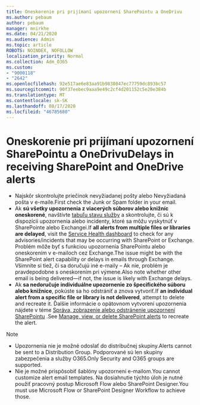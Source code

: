 ```yaml
---
title: Oneskorenie pri prijímaní upozornení SharePointu a OneDrivu
ms.author: pebaum
author: pebaum
manager: mnirkhe
ms.date: 04/21/2020
ms.audience: Admin
ms.topic: article
ROBOTS: NOINDEX, NOFOLLOW
localization_priority: Normal
ms.collection: Adm_O365
ms.custom:
- "9000118"
- "2642"
ms.openlocfilehash: 92e517ae6e83aa91b9838047ec77759dc893bc57
ms.sourcegitcommit: 90f37eebec9aaa9e49c2cf4d201152c5e20e384b
ms.translationtype: MT
ms.contentlocale: sk-SK
ms.lasthandoff: 08/17/2020
ms.locfileid: "46785680"
---
```

# <a name="delays-in-receiving-sharepoint-and-onedrive-alerts"></a><span data-ttu-id="9a2d8-102">Oneskorenie pri prijímaní upozornení SharePointu a OneDrivu</span><span class="sxs-lookup"><span data-stu-id="9a2d8-102">Delays in receiving SharePoint and OneDrive alerts</span></span>

- <span data-ttu-id="9a2d8-103">Najskôr skontrolujte priečinok nevyžiadanej pošty alebo Nevyžiadaná pošta v e-maile.</span><span class="sxs-lookup"><span data-stu-id="9a2d8-103">First check the Junk or Spam folder in your email.</span></span>
- <span data-ttu-id="9a2d8-104">Ak **sú všetky upozornenia z viacerých súborov alebo knižníc oneskorené**, navštívte [tabuľu stavu služby](https://portal.office.com/adminportal/home?ref=/servicehealth) a skontrolujte, či sú k dispozícii upozornenia alebo incidenty, ktoré sa môžu vyskytnúť v SharePointe alebo Exchangei.</span><span class="sxs-lookup"><span data-stu-id="9a2d8-104">If **all alerts from multiple files or libraries are delayed**, visit the [Service Health dashboard](https://portal.office.com/adminportal/home?ref=/servicehealth) to check for any advisories/incidents that may be occurring with SharePoint or Exchange.</span></span> <span data-ttu-id="9a2d8-105">Problém môže byť s funkciou upozornenia SharePointu alebo oneskorením v e-mailoch cez Exchange.</span><span class="sxs-lookup"><span data-stu-id="9a2d8-105">The issue might be with the SharePoint alert capability or delays in emails through Exchange.</span></span> <span data-ttu-id="9a2d8-106">Všimnite si tiež, či sa doručujú iné e-maily – Ak nie, problém je pravdepodobne s oneskorením pri výmene.</span><span class="sxs-lookup"><span data-stu-id="9a2d8-106">Also note whether other email is being delivered—if not, the issue is likely with Exchange delays.</span></span>
- <span data-ttu-id="9a2d8-107">Ak **sa nedoručuje individuálne upozornenie zo špecifického súboru alebo knižnice**, pokúste sa ho odstrániť a znova vytvoriť.</span><span class="sxs-lookup"><span data-stu-id="9a2d8-107">If **an individual alert from a specific file or library is not delivered**, attempt to delete and recreate it.</span></span> <span data-ttu-id="9a2d8-108">Ďalšie informácie o opätovnom vytvorení upozornenia nájdete v téme [Správa, zobrazenie alebo odstránenie upozornení SharePointu](https://support.microsoft.com/office/99dfb19c-9a90-4a8c-aba1-aa8c8afb0de2) .</span><span class="sxs-lookup"><span data-stu-id="9a2d8-108">See [Manage, view, or delete SharePoint alerts](https://support.microsoft.com/office/99dfb19c-9a90-4a8c-aba1-aa8c8afb0de2) to recreate the alert.</span></span>

> [!NOTE]
> - <span data-ttu-id="9a2d8-109">Upozornenia nie je možné odoslať do distribučnej skupiny.</span><span class="sxs-lookup"><span data-stu-id="9a2d8-109">Alerts cannot be sent to a Distribution Group.</span></span> <span data-ttu-id="9a2d8-110">Podporované sú len skupiny zabezpečenia a služby O365.</span><span class="sxs-lookup"><span data-stu-id="9a2d8-110">Only Security and O365 groups are supported.</span></span>
> - <span data-ttu-id="9a2d8-111">Nie je možné prispôsobiť šablóny upozornení e-mailom.</span><span class="sxs-lookup"><span data-stu-id="9a2d8-111">You cannot customize alert email templates.</span></span> <span data-ttu-id="9a2d8-112">Na dosiahnutie týchto úloh je nutné použiť pracovný postup Microsoft Flow alebo SharePoint Designer.</span><span class="sxs-lookup"><span data-stu-id="9a2d8-112">You must use Microsoft Flow or SharePoint Designer Workflow to achieve those.</span></span>
